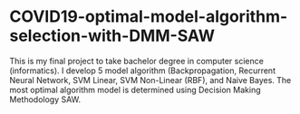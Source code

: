 # COVID19-optimal-model-algorithm-selection-with-DMM-SAW
This is my final project to take bachelor degree in computer science (informatics). I develop 5 model algorithm (Backpropagation, Recurrent Neural Network, SVM Linear, SVM Non-Linear (RBF), and Naive Bayes. The most optimal algorithm model is determined using Decision Making Methodology SAW.
